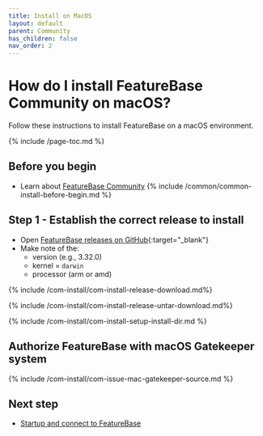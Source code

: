 ```yaml
---
title: Install on MacOS
layout: default
parent: Community
has_children: false
nav_order: 2
---
```


# How do I install FeatureBase Community on macOS?

Follow these instructions to install FeatureBase on a macOS environment.

{% include /page-toc.md %}

## Before you begin

* Learn about [FeatureBase Community](/docs/community/com-home)
{% include /common/common-install-before-begin.md %}

## Step 1 - Establish the correct release to install

* Open [FeatureBase releases on GitHub](https://github.com/FeatureBaseDB/FeatureBase/releases){:target="_blank"}
* Make note of the:
  * version (e.g., 3.32.0)
  * kernel = `darwin`
  * processor (arm or amd)

{% include /com-install/com-install-release-download.md%}

{% include /com-install/com-install-release-untar-download.md%}

{% include /com-install/com-install-setup-install-dir.md %}

## Authorize FeatureBase with macOS Gatekeeper system

{% include /com-install/com-issue-mac-gatekeeper-source.md %}

## Next step

* [Startup and connect to FeatureBase](/docs/community/com-startup-connect)

